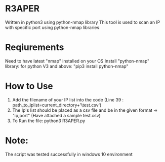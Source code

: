 # R3APER
Written in python3 using python-nmap library
This tool is used to scan an IP with specific port using python-nmap libraries

# Reqiurements
Need to have latest "nmap" installed on your OS
Install "python-nmap" library: for python V3 and above: "pip3 install python-nmap"

# How to Use

1. Add the filename of your IP list into the code (Line 39 : path_to_iplist=current_directory+'\\test.csv')
2. The Ip's list should be placed as a csv file and be in the given format => "ip,port" (Have attached a sample test.csv)
3. To Run the file:  python3 R3APER.py

# Note: 
The script was tested successfully in windows 10 environment

